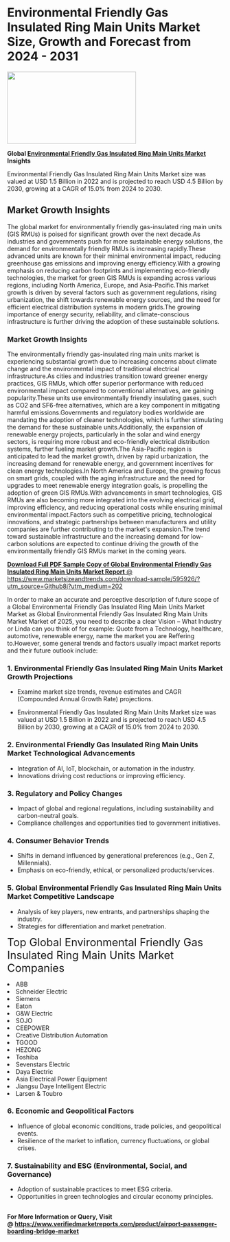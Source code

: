 <H1>Environmental Friendly Gas Insulated Ring Main Units Market Size, Growth and Forecast from 2024 - 2031</H1><img class="aligncenter size-medium wp-image-584254" src="https://thirdeyenews.in/wp-content/uploads/2024/09/Global-Market-Research-300x168.jpeg" alt="" width="300" height="168" /><p><strong>Global&nbsp;<a href="https://www.marketsizeandtrends.com/download-sample/595926/?utm_source=Github8j?utm_medium=202">Environmental Friendly Gas Insulated Ring Main Units Market</a> Insights</strong></p><p>Environmental Friendly Gas Insulated Ring Main Units Market size was valued at USD 1.5 Billion in 2022 and is projected to reach USD 4.5 Billion by 2030, growing at a CAGR of 15.0% from 2024 to 2030.</p><p><h2>Market Growth Insights</h2> <p>The global market for environmentally friendly gas-insulated ring main units (GIS RMUs) is poised for significant growth over the next decade.As industries and governments push for more sustainable energy solutions, the demand for environmentally friendly RMUs is increasing rapidly.These advanced units are known for their minimal environmental impact, reducing greenhouse gas emissions and improving energy efficiency.With a growing emphasis on reducing carbon footprints and implementing eco-friendly technologies, the market for green GIS RMUs is expanding across various regions, including North America, Europe, and Asia-Pacific.This market growth is driven by several factors such as government regulations, rising urbanization, the shift towards renewable energy sources, and the need for efficient electrical distribution systems in modern grids.The growing importance of energy security, reliability, and climate-conscious infrastructure is further driving the adoption of these sustainable solutions.</p> <p><a href="#"></a></p> <h3>Market Growth Insights</h3> <p>The environmentally friendly gas-insulated ring main units market is experiencing substantial growth due to increasing concerns about climate change and the environmental impact of traditional electrical infrastructure.As cities and industries transition toward greener energy practices, GIS RMUs, which offer superior performance with reduced environmental impact compared to conventional alternatives, are gaining popularity.These units use environmentally friendly insulating gases, such as CO2 and SF6-free alternatives, which are a key component in mitigating harmful emissions.Governments and regulatory bodies worldwide are mandating the adoption of cleaner technologies, which is further stimulating the demand for these sustainable units.Additionally, the expansion of renewable energy projects, particularly in the solar and wind energy sectors, is requiring more robust and eco-friendly electrical distribution systems, further fueling market growth.The Asia-Pacific region is anticipated to lead the market growth, driven by rapid urbanization, the increasing demand for renewable energy, and government incentives for clean energy technologies.In North America and Europe, the growing focus on smart grids, coupled with the aging infrastructure and the need for upgrades to meet renewable energy integration goals, is propelling the adoption of green GIS RMUs.With advancements in smart technologies, GIS RMUs are also becoming more integrated into the evolving electrical grid, improving efficiency, and reducing operational costs while ensuring minimal environmental impact.Factors such as competitive pricing, technological innovations, and strategic partnerships between manufacturers and utility companies are further contributing to the market's expansion.The trend toward sustainable infrastructure and the increasing demand for low-carbon solutions are expected to continue driving the growth of the environmentally friendly GIS RMUs market in the coming years.<p><a href="#"></p><p><span class=""><strong>Download Full PDF Sample Copy of Global Environmental Friendly Gas Insulated Ring Main Units Market Report</strong> @ <a href="https://www.marketsizeandtrends.com/download-sample/595926/?utm_source=Github8j?utm_medium=202" target="_blank">https://www.marketsizeandtrends.com/download-sample/595926/?utm_source=Github8j?utm_medium=202</a></span></p><p>In order to make an accurate and perceptive description of future scope of a Global&nbsp;Environmental Friendly Gas Insulated Ring Main Units Market Market as Global&nbsp;Environmental Friendly Gas Insulated Ring Main Units Market Market of 2025, you need to describe a clear Vision &ndash; What Industry or Linda can you think of for example: Quote from a Technology, healthcare, automotive, renewable energy, name the market you are Reffering to.However, some general trends and factors usually impact market reports and their future outlook include:</p><h3>1.&nbsp;<strong>Environmental Friendly Gas Insulated Ring Main Units Market Growth Projections</strong></h3><ul><li>Examine market size trends, revenue estimates and CAGR (Compounded Annual Growth Rate) projections.</li><li><p>Environmental Friendly Gas Insulated Ring Main Units Market size was valued at USD 1.5 Billion in 2022 and is projected to reach USD 4.5 Billion by 2030, growing at a CAGR of 15.0% from 2024 to 2030.</p></li></ul><h3>2.&nbsp;<strong>Environmental Friendly Gas Insulated Ring Main Units Market Technological Advancements</strong></h3><ul><li>Integration of AI, IoT, blockchain, or automation in the industry.</li><li>Innovations driving cost reductions or improving efficiency.</li></ul><h3>3.&nbsp;<strong>Regulatory and Policy Changes</strong></h3><ul><li>Impact of global and regional regulations, including sustainability and carbon-neutral goals.</li><li>Compliance challenges and opportunities tied to government initiatives.</li></ul><h3>4.&nbsp;<strong>Consumer Behavior Trends</strong></h3><ul><li>Shifts in demand influenced by generational preferences (e.g., Gen Z, Millennials).</li><li>Emphasis on eco-friendly, ethical, or personalized products/services.</li></ul><h3>5.&nbsp;<strong>Global Environmental Friendly Gas Insulated Ring Main Units Market Competitive Landscape</strong></h3><ul><li>Analysis of key players, new entrants, and partnerships shaping the industry.</li><li>Strategies for differentiation and market penetration.</li></ul><p data-pm-slice="1 1 []"><span style="color: inherit; font-family: inherit; font-size: 25px;">Top Global Environmental Friendly Gas Insulated Ring Main Units Market Companies</span></p><div class="" data-test-id=""><p><li>ABB</li><li> Schneider Electric</li><li> Siemens</li><li> Eaton</li><li> G&W Electric</li><li> SOJO</li><li> CEEPOWER</li><li> Creative Distribution Automation</li><li> TGOOD</li><li> HEZONG</li><li> Toshiba</li><li> Sevenstars Electric</li><li> Daya Electric</li><li> Asia Electrical Power Equipment</li><li> Jiangsu Daye Intelligent Electric</li><li> Larsen & Toubro</li></p></div><h3>6.&nbsp;<strong>Economic and Geopolitical Factors</strong></h3><ul><li>Influence of global economic conditions, trade policies, and geopolitical events.</li><li>Resilience of the market to inflation, currency fluctuations, or global crises.</li></ul><h3>7.&nbsp;<strong>Sustainability and ESG (Environmental, Social, and Governance)</strong></h3><ul><li>Adoption of sustainable practices to meet ESG criteria.</li><li>Opportunities in green technologies and circular economy principles.</li></ul><h2><strong style="font-size: 14px;">For More Information or Query, Visit @&nbsp;</strong><a style="background-color: #ffffff; font-size: 14px;" href="https://www.marketsizeandtrends.com/report/environmental-friendly-gas-insulated-ring-main-units-market/" target="_blank">https://www.verifiedmarketreports.com/product/airport-passenger-boarding-bridge-market</a></h2>